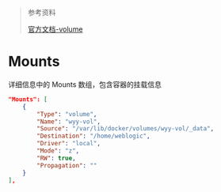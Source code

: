 > 参考资料
>
> [官方文档-volume](https://docs.docker.com/storage/volumes/)

# Mounts 

详细信息中的 Mounts 数组，包含容器的挂载信息

```json
"Mounts": [
    {
        "Type": "volume",
        "Name": "wyy-vol",
        "Source": "/var/lib/docker/volumes/wyy-vol/_data",
        "Destination": "/home/weblogic",
        "Driver": "local",
        "Mode": "z",
        "RW": true,
        "Propagation": ""
    }
],
```


